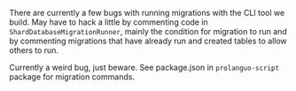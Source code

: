There are currently a few bugs with running migrations with the CLI tool we build.
May have to hack a little by commenting code in `ShardDatabaseMigrationRunner`, mainly the condition for migration to run and 
by commenting migrations that have already run and created tables to allow others to run.

Currently a weird bug, just beware.
See package.json in `prolanguo-script` package for migration commands.